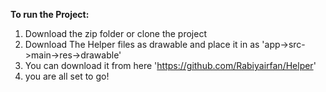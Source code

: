 **To run the Project:**
1. Download the zip folder or clone the project
2. Download The Helper files as drawable and place it in as 'app->src->main->res->drawable'
3. You can download it from here 'https://github.com/Rabiyairfan/Helper'
4. you are all set to go!
